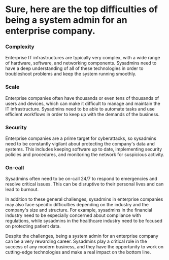 # Sure, here are the top difficulties of being a system admin for an enterprise company.

### **Complexity**


Enterprise IT infrastructures are typically very complex, with a wide range of hardware, software, and networking components. Sysadmins need to have a deep understanding of all of these technologies in order to troubleshoot problems and keep the system running smoothly.


### **Scale**


Enterprise companies often have thousands or even tens of thousands of users and devices, which can make it difficult to manage and maintain the IT infrastructure. Sysadmins need to be able to automate tasks and use efficient workflows in order to keep up with the demands of the business.


### **Security**


Enterprise companies are a prime target for cyberattacks, so sysadmins need to be constantly vigilant about protecting the company's data and systems. This includes keeping software up to date, implementing security policies and procedures, and monitoring the network for suspicious activity.


### **On-call**


Sysadmins often need to be on-call 24/7 to respond to emergencies and resolve critical issues. This can be disruptive to their personal lives and can lead to burnout.


In addition to these general challenges, sysadmins in enterprise companies may also face specific difficulties depending on the industry and the company's size and structure. For example, sysadmins in the financial industry need to be especially concerned about compliance with regulations, while sysadmins in the healthcare industry need to be focused on protecting patient data.

Despite the challenges, being a system admin for an enterprise company can be a very rewarding career. Sysadmins play a critical role in the success of any modern business, and they have the opportunity to work on cutting-edge technologies and make a real impact on the bottom line.